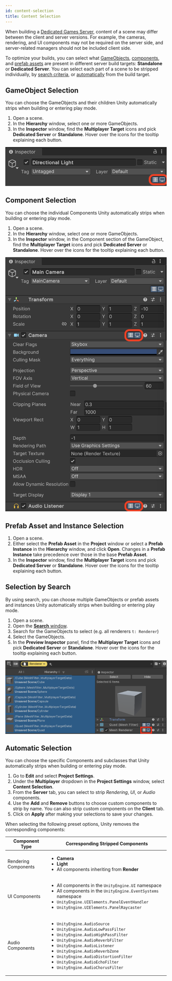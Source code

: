```yaml
---
id: content-selection
title: Content Selection
---
```


When building a [Dedicated Games Server](https://docs.unity3d.com/Manual/dedicated-server.html), content of a scene may differ between the client and server versions. For example, the cameras, rendering, and UI components may not be required on the server side, and server-related managers should not be included client side.

To optimize your builds, you can select what [GameObjects](#game-object-selection), [components](#component-selection), and [prefab assets](#prefab-asset-and-instance-selection) are present in different server build targets: **Standalone** or **Dedicated Server**. You can select each part of a scene to be stripped individually, by [search criteria](#selection-by-search), or [automatically](#automatic-selection) from the build target.

## GameObject Selection

You can choose the GameObjects and their children Unity automatically strips when building or entering play mode.

1. Open a scene.
2. In the **Hierarchy** window, select one or more GameObjects.
3. In the **Inspector** window, find the **Multiplayer Target** icons and pick **Dedicated Server** or **Standalone**. Hover over the icons for the tooltip explaining each button.

![Screenshot of the **Multiplayer Target** icons for a GameObject](./../../../static/img/DGS_MultiplayerTargetField.png)

## Component Selection

You can choose the individual Components Unity automatically strips when building or entering play mode.

1. Open a scene.
2. In the **Hierarchy** window, select one or more GameObjects.
3. In the **Inspector** window, in the Component section of the GameObject, find the **Multiplayer Target** icons and pick **Dedicated Server** or **Standalone**. Hover over the icons for the tooltip explaining each button.

![Screenshot of the **Multiplayer Target** icons for a Component within a GameObject](./../../../static/img/DGS_MultiplayerTargetField_Components.png)

## Prefab Asset and Instance Selection

1. Open a scene.
2. Either select the **Prefab Asset** in the **Project** window or select a **Prefab Instance** in the **Hierarchy** window, and click **Open**. Changes in a **Prefab Instance** take precedence over those in the base **Prefab Asset**.
3. In the **Inspector** window, find the **Multiplayer Target** icons and pick **Dedicated Server** or **Standalone**. Hover over the icons for the tooltip explaining each button.

## Selection by Search

By using search, you can choose multiple GameObjects or prefab assets and instances Unity automatically strips when building or entering play mode.

1. Open a scene.
2. Open the [**Search** window](https://docs.unity3d.com/Manual/search-overview.html).
3. Search for the GameObjects to select (e.g. all renderers `t: Renderer`)
4. Select the GameObjects.
5. In the **Preview Inspector** panel, find the **Multiplayer Target** icons and pick **Dedicated Server** or **Standalone**. Hover over the icons for the tooltip explaining each button.

![Screenshot of the **Multiplayer Target** icons in the **Inspector** panel of the **Search** window](./../../../static/img/DGS_MultiplayerTargetField_Search.png)

## Automatic Selection

You can choose the specific Components and subclasses that Unity automatically strips when building or entering play mode.

1. Go to **Edit** and select **Project Settings**.
2. Under the **Multiplayer** dropdown in the **Project Settings** window, select **Content Selection**.
3. From the **Server** tab, you can select to strip *Rendering*, *UI*, or *Audio* components.
4. Use the **Add** and **Remove** buttons to choose custom components to strip by name. You can also strip custom components on the **Client** tab.
5. Click on **Apply** after making your selections to save your changes.

When selecting the following preset options, Unity removes the corresponding components:

| Component Type | Corresponding Stripped Components |
|---|---|
| Rendering Components | <ul> <li>**Camera**</li> <li>**Light**</li> <li>All components inheriting from **Render**</li></ul> |
| UI Components | <ul> <li>All components in the `UnityEngine.UI` namespace</li> <li>All components in the `UnityEngine.EventSystems` namespace</li> <li>`UnityEngine.UIElements.PanelEventHandler`</li> <li>`UnityEngine.UIElements.PanelRaycaster`</li></ul> |
| Audio Components | <ul> <li>`UnityEngine.AudioSource`</li> <li>`UnityEngine.AudioLowPassFilter`</li> <li>`UnityEngine.AudioHighPassFilter`</li> <li>`UnityEngine.AudioReverbFilter`</li> <li>`UnityEngine.AudioListener`</li> <li>`UnityEngine.AudioReverbZone`</li> <li>`UnityEngine.AudioDistortionFilter`</li> <li>`UnityEngine.AudioEchoFilter`</li> <li>`UnityEngine.AudioChorusFilter`</li></ul> |